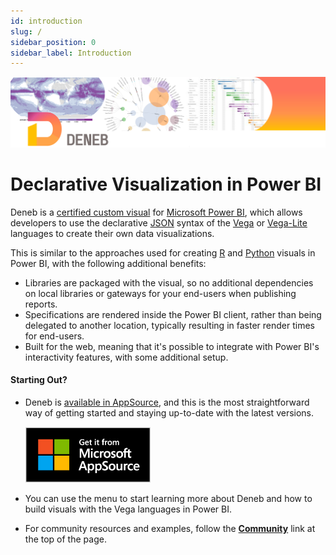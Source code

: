 ```yaml
---
id: introduction
slug: /
sidebar_position: 0
sidebar_label: Introduction
---
```


![landing_banner.png](/img/landing_banner.png "Deneb: Declarative Visualization in Power BI site banner")

# Declarative Visualization in Power BI

Deneb is a [certified custom visual](https://docs.microsoft.com/en-us/power-bi/developer/visuals/power-bi-custom-visuals-certified?WT.mc_id=DP-MVP-5003712) for [Microsoft Power BI](https://www.powerbi.com), which allows developers to use the declarative [JSON](https://www.json.org/json-en.html) syntax of the [Vega](http://vega.github.io/vega) or [Vega-Lite](http://vega.github.io/vega-lite) languages to create their own data visualizations.

This is similar to the approaches used for creating [R](https://docs.microsoft.com/en-us/power-bi/create-reports/desktop-r-visuals?WT.mc_id=DP-MVP-5003712) and [Python](https://docs.microsoft.com/en-us/power-bi/connect-data/desktop-python-visuals?WT.mc_id=DP-MVP-5003712) visuals in Power BI, with the following additional benefits:

- Libraries are packaged with the visual, so no additional dependencies on local libraries or gateways for your end-users when publishing reports.
- Specifications are rendered inside the Power BI client, rather than being delegated to another location, typically resulting in faster render times for end-users.
- Built for the web, meaning that it's possible to integrate with Power BI's interactivity features, with some additional setup.

#### Starting Out?

- Deneb is [available in AppSource](https://deneb.link/appsource?source=website&mktcmpid=homepage), and this is the most straightforward way of getting started and staying up-to-date with the latest versions.

  <a href="https://deneb.link/appsource?source=website&mktcmpid=homepage"><img src="/img/MS_AppSource.png" width="200" title ="Deneb is available from Microsoft AppSource, and is certified"/></a>

- You can use the menu to start learning more about Deneb and how to build visuals with the Vega languages in Power BI.

- For community resources and examples, follow the **[Community](/community/resources)** link at the top of the page.
